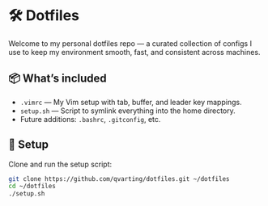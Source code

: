 # 🛠️ Dotfiles

Welcome to my personal dotfiles repo — a curated collection of configs I use to keep my environment smooth, fast, and consistent across machines.

## 📦 What’s included

- `.vimrc` — My Vim setup with tab, buffer, and leader key mappings.
- `setup.sh` — Script to symlink everything into the home directory.
- Future additions: `.bashrc`, `.gitconfig`, etc.

## 🚀 Setup

Clone and run the setup script:

```bash
git clone https://github.com/qvarting/dotfiles.git ~/dotfiles
cd ~/dotfiles
./setup.sh
